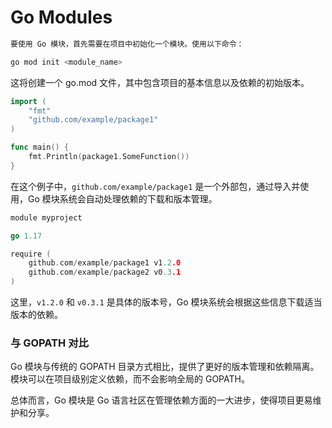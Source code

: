# Go Modules

```go
要使用 Go 模块，首先需要在项目中初始化一个模块。使用以下命令：
```

``` bash
go mod init <module_name>
```

这将创建一个 go.mod 文件，其中包含项目的基本信息以及依赖的初始版本。

```go
import (
    "fmt"
    "github.com/example/package1"
)

func main() {
    fmt.Println(package1.SomeFunction())
}
```

在这个例子中，`github.com/example/package1` 是一个外部包，通过导入并使用，Go 模块系统会自动处理依赖的下载和版本管理。

```go
module myproject

go 1.17

require (
    github.com/example/package1 v1.2.0
    github.com/example/package2 v0.3.1
)
```

这里，`v1.2.0` 和 `v0.3.1` 是具体的版本号，Go 模块系统会根据这些信息下载适当版本的依赖。

### 与 GOPATH 对比
Go 模块与传统的 GOPATH 目录方式相比，提供了更好的版本管理和依赖隔离。模块可以在项目级别定义依赖，而不会影响全局的 GOPATH。

总体而言，Go 模块是 Go 语言社区在管理依赖方面的一大进步，使得项目更易维护和分享。
